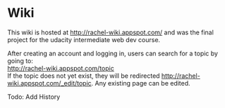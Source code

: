 Wiki
====

This wiki is hosted at http://rachel-wiki.appspot.com/ and was the final project for the udacity intermediate web dev course.

After creating an account and logging in, users can search for a topic by going to:<br>
http://rachel-wiki.appspot.com/topic <br>
If the topic does not yet exist, they will be redirected http://rachel-wiki.appspot.com/_edit/topic.
Any existing page can be edited.

Todo:
Add History
